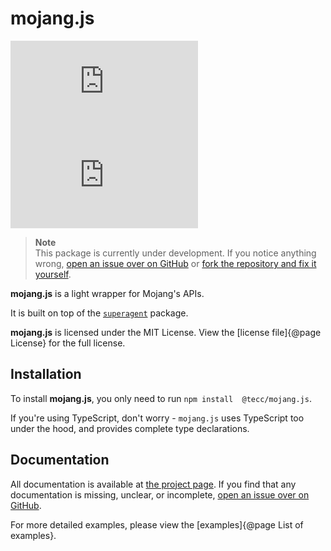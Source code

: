 # mojang.js
[![npm](https://img.shields.io/npm/v/%40tecc%2Fmojang.js?style=flat-square)](https://npmjs.com/package/@tecc/mojang.js) ![GitHub](https://img.shields.io/github/license/tecc/mojang.js?style=flat-square)

> **Note**<br>
> This package is currently under development.
> If you notice anything wrong, [open an issue over on GitHub](https://github.com/tecc/mojang.js/issues) or [fork the repository and fix it yourself](https://github.com/tecc/mojang.js).

**mojang.js** is a light wrapper for Mojang's APIs.

It is built on top of the [`superagent`](https://npmjs.com/package/superagent) package.

**mojang.js** is licensed under the MIT License.
View the [license file]{@page License} for the full license.

## Installation

To install **mojang.js**, you only need to run `npm install  @tecc/mojang.js`.

If you're using TypeScript, don't worry - `mojang.js` uses TypeScript too under the hood, and provides complete type declarations.

## Documentation

All documentation is available at [the project page](https://tecc.me/mojang.js). 
If you find that any documentation is missing, unclear, or incomplete, [open an issue over on GitHub](https://github.com/tecc/mojang.js/issues).

For more detailed examples, please view the [examples]{@page List of examples}.